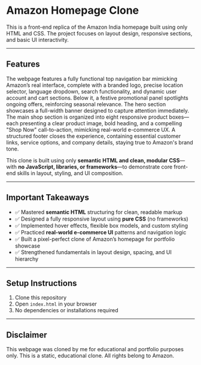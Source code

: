 # Amazon Homepage Clone

This is a front-end replica of the Amazon India homepage built using only HTML and CSS. The project focuses on layout design, responsive sections, and basic UI interactivity.

---

## Features

The webpage features a fully functional top navigation bar mimicking Amazon’s real interface, complete with a branded logo, precise location selector, language dropdown, search functionality, and dynamic user account and cart sections. Below it, a festive promotional panel spotlights ongoing offers, reinforcing seasonal relevance. The hero section showcases a full-width banner designed to capture attention immediately. The main shop section is organized into eight responsive product boxes—each presenting a clear product image, bold heading, and a compelling "Shop Now" call-to-action, mimicking real-world e-commerce UX. A structured footer closes the experience, containing essential customer links, service options, and company details, staying true to Amazon's brand tone.

This clone is built using only **semantic HTML and clean, modular CSS**—with **no JavaScript, libraries, or frameworks**—to demonstrate core front-end skills in layout, styling, and UI composition.

---

## Important Takeaways

- ✅ Mastered **semantic HTML** structuring for clean, readable markup  
- ✅ Designed a fully responsive layout using **pure CSS** (no frameworks)  
- ✅ Implemented hover effects, flexible box models, and custom styling  
- ✅ Practiced **real-world e-commerce UI** patterns and navigation logic  
- ✅ Built a pixel-perfect clone of Amazon’s homepage for portfolio showcase  
- ✅ Strengthened fundamentals in layout design, spacing, and UI hierarchy  

---

## Setup Instructions

1. Clone this repository  
2. Open `index.html` in your browser  
3. No dependencies or installations required

---

## Disclaimer

This webpage was cloned by me for educational and portfolio purposes only. This is a static, educational clone. All rights belong to Amazon.
